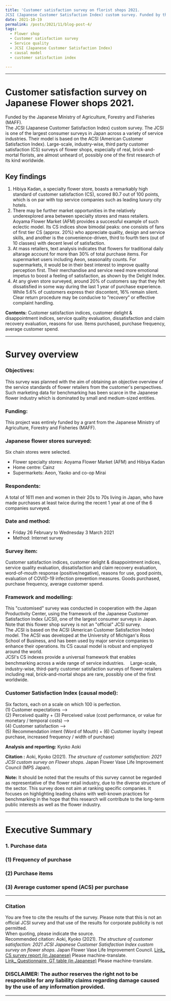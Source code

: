 ```yaml
---
title: 'Customer satisfaction survey on florist shops 2021.  
JCSI (Japanese Customer Satisfaction Index) custom survey. Funded by the Japanese Ministry of Agriculture (MAFF).'
date: 2021-10-19
permalink: /posts/2021/11/blog-post-4/ 
tags:
  - Flower shop
  - Customer satisfaction survey
  - Service quality　
  - JCSI (Japanese Customer Satisfaction Index) 
  - causal model
  - customer satisfaction index

---
```


***
# Customer satisfaction survey on Japanese Flower shops 2021.  
Funded by the Japanese Ministry of Agriculture, Forestry and Fisheries (MAFF).  
The JCSI (Japanese Customer Satisfaction Index) custom survey.  The JCSI is one of the largest consumer surveys in Japan across a variety of service industries. Their model is based on the ACSI (American Customer Satisfaction Index).  Large-scale, industry-wise, third party customer satisfaction (CS) surveys of flower shops, especially of real, brick-and-mortal florists, are almost unheard of, possibly one of the first research of its kind worldwide. 
  
## Key findings
1. Hibiya Kadan, a specialty flower store, boasts a remarkably high standard of customer satisfaction (CS), scored 80.7 out of 100 points, which is on par with top service companies such as leading luxury city hotels.
2. There may be further market opportunities in the relatively underexplored area between specialty stores and mass retailers.  Aoyama Flower Market (AFM) provides a successful example of such eclectic model.  Its CS indices show bimodal peaks: one consists of fans of first tier CS (approx. 20%) who appreciate quality, design and service skills, and another is the convenience-driven, third to fourth tiers (out of 10 classes) with decent level of satisfaction.
3. At mass retailers, text analysis indicates that flowers for traditional daily altarage account for more than 30% of total purchase items.  For supermarket users including Aeon, seasonality counts.  For supermarkets, it would be in their best interest to improve quality perception first.  Their merchandise and service need more emotional impetus to boost a feeling of satisfaction, as shown by the Delight Index.  
4. At any given store surveyed, around 20% of customers say that they felt dissatisfied in some way during the last 1 year of purchase experience.  While 5.6% of customers express their discontent, 16% remain silent. Clear return procedure may be conducive to ”recovery” or effective complaint handling.  

**Contents:** Customer satisfaction indices, customer delight & disappointment indices, service quality evaluation, dissatisfaction and claim recovery evaluation, reasons for use. Items purchased, purchase frequency, average customer spend.  

***
  
  
# Survey overview  

### Objectives: 
This survey was planned with the aim of obtaining an objective overview of the service standards of flower retailers from the customer's perspectives.  Such marketing data for benchmarking has been scarce in the Japanese flower industry which is dominated by small and medium-sized entities.  

### Funding:  
This project was entirely funded by a grant from the Japanese Ministry of Agriculture, Forestry and Fisheries (MAFF).  

### Japanese flower stores surveyed:  
Six chain stores were selected.  
- Flower specialty stores: Aoyama Flower Market (AFM) and Hibiya Kadan  
- Home centre: Cainz  
- Supermarkets: Aeon, Yaoko and co-op Mirai  

### Respondents:  
A total of 1611 men and women in their 20s to 70s living in Japan, who have made purchases at least twice during the recent 1 year at one of the 6 companies surveyed.  

### Date and method:  
- Friday 26 February to Wednesday 3 March 2021  
- Method: Internet survey  

### Survey item: 
Customer satisfaction indices, customer delight & disappointment indices, service quality evaluation, dissatisfaction and claim recovery evaluation, word-of-mouth response (positive/negative), reasons for use, good points, evaluation of COVID-19 infection prevention measures.  Goods purchased, purchase frequency, average customer spend.  

### Framework and modelling:  
This "customised" survey was conducted in cooperation with the Japan Productivity Center, using the framework of the Japanese Customer Satisfaction Index (JCSI), one of the largest consumer surveys in Japan.  Note that this flower shop survey is not an "official" JCSI survey.  
The JCSI is based on the ACSI (American Customer Satisfaction Index) model.  The ACSI was developed at the University of Michigan's Ross School of Business, and has been used by major service companies to enhance their operations.  Its CS causal model is robust and employed around the world.  
JCSI's CS indexes provide a universal framework that enables benchmarking across a wide range of service industries.　
Large-scale, industry-wise, third-party customer satisfaction surveys of flower retailers including real, brick-and-mortal shops are rare, possibly one of the first worldwide.  

### Customer Satisfaction Index (causal model):  
Six factors, each on a scale on which 100 is perfection.  
(1) Customer expectations -->   
(2) Perceived quality + (3) Perceived value (cost performance, or value for monetary / temporal costs)  -->  
(4) Customer satisfaction -->   
(5) Recommendation intent (Word of Mouth)  + (6) Customer loyalty (repeat purchase, increased frequency / width of purchase)  

**Analysis and reporting:** Kyoko Aoki  

**Citation :** Aoki, Kyoko (2021). *The structure of customer satisfaction: 2021 JCSI custom survey on Flower shops.* Japan Flower Vase Life Improvement Council (MPS Japan).  

**Note:** It should be noted that the results of this survey cannot be regarded as representative of the flower retail industry, due to the diverse structure of the sector. This survey does not aim at ranking specific companies.  It focuses on highlighting leading chains with well-known practices for benchmarking in the hope that this research will contribute to the long-term public interests as well as the flower industry.  

***


# Executive Summary

### 1. Purchase data
### (1) Frequency of purchase


### (2) Purchase items 


### (3) Average customer spend (ACS) per purchase  





___
### Citation  
You are free to cite the results of the survey. Please note that this is not an official JCSI survey and that use of the results for corporate publicity is not permitted.  
When quoting, please indicate the source.  
Recommended citation: Aoki, Kyoko (2021). *The structure of customer satisfaction: 2021 JCSI Japanese Customer Satisfaction Index custom survey on flower shops.* Japan Flower Vase Life Improvement Council. 
[Link_ CS survey report (in Japanese)](https://github.com/gerdaresearch/flower-retailer-customer-satisfaction-survey2021-Japan/blob/main/JCSI_consumer_satisfaction_survey_REPORT_flower_retailer_2021.pdf)  Please machine-translate.  
[Link_ Questionnaire, GT table (in Japanese)](https://github.com/gerdaresearch/flower-retailer-customer-satisfaction-survey2021-Japan/blob/main/JCSI_consumer_satisfaction_survey_TABLE_flower_retailer_2021.pdf)  Please machine-translate.  
### DISCLAIMER: The author reserves the right not to be responsible for any liability claims regarding damage caused by the use of any information provided.  
___
